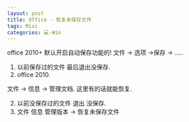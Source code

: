 ```yaml
---
layout: post
title: Office - 恢复未保存文件  
tags: Misc
categories: 💻-Win
---
```

office 2010+ 默认开启自动保存功能的!
文件 → 选项 →保存 → …..


1. 以前保存过的文件 最后退出没保存.
2. office 2010.

文件  →  信息  → 管理文档. 这里有的话就能恢复.


2. 以前没保存过的文件 退出 没保存.
3. 文件 信息 管理版本 → 恢复未保存文件 






